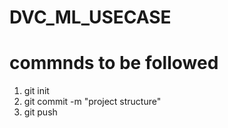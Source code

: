 # DVC_ML_USECASE

# commnds to be followed

1. git init
2. git commit -m "project structure"
3. git push
